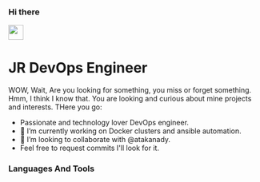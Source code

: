 ### Hi there 
<a href="https://github.com/Stuckinrecoerymode" target="_self">
<img src="https://media.giphy.com/media/hvRJCLFzcasrR4ia7z/giphy.gif" width="30">
</a>

# JR DevOps Engineer

WOW, Wait, Are you looking for something, you miss or forget something. Hmm,
I think I know that. You are looking and curious about mine projects and interests.
THere you go:
 - Passionate and technology lover DevOps engineer.
 - 🔭 I’m currently working on Docker clusters and ansible automation.
 - 👯 I’m looking to collaborate with @atakanady.
 - Feel free to request commits I'll look for it.



 ### Languages And Tools
 
<!--
**Stuckinrecoverymode/Stuckinrecoverymode** is a ✨ _special_ ✨ repository because its `README.md` (this file) appears on your GitHub profile.

Here are some ideas to get you started:

- 🔭 I’m currently working on ...
- 🌱 I’m currently learning ...
- 👯 I’m looking to collaborate on ...
- 🤔 I’m looking for help with ...
- 💬 Ask me about ...
- 📫 How to reach me: ...
- 😄 Pronouns: ...
- ⚡ Fun fact: ...
-->
